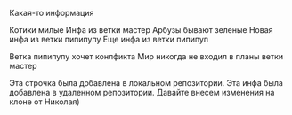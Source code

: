 Какая-то информация 

Котики милые 
Инфа из ветки мастер
Арбузы бывают зеленые
Новая инфа из ветки пипипупу
Еще инфа из ветки пипипуп

Ветка пипипупу хочет конлфикта 
Мир никогда не входил в планы ветки мастер 

Эта строчка была добавлена в локальном репозитории. 
Эта инфа была добавлена в удаленном репозитории.
Давайте внесем изменения на клоне от Николая)